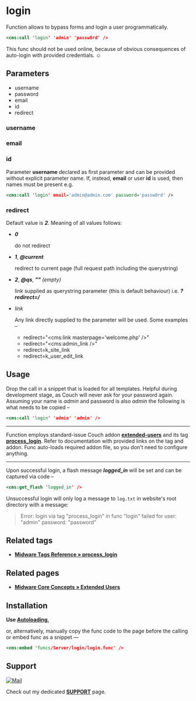 # login

Function allows to bypass forms and login a user programmatically.

```xml
<cms:call 'login' 'admin' 'passw0rd' />
```

This func should not be used online, because of obvious consequences of auto-login with provided credentials. ☺

## Parameters

* username
* password
* email
* id
* redirect

### username
### email
### id

Parameter **username** declared as first parameter and can be provided without explicit parameter name. If, instead, **email** or user **id** is used, then names must be present e.g.

```xml
<cms:call 'login' email='admin@admin.com' password='passw0rd' />
```

### redirect

Default value is ***2***. Meaning of all values follows:

* ***0***

   do not redirect

* ***1***, ***@current***

   redirect to current page (full request path including the querystring)

* ***2***, ***@qs***, ___""___ *(empty)*

   link supplied as querystring parameter (this is default behaviour) i.e. ***?redirect=/***

* *link*

   Any link directly supplied to the parameter will be used. Some examples –

   * redirect=&quot;&lt;cms:link masterpage='welcome.php' /&gt;&quot;
   * redirect=&quot;&lt;cms:admin_link /&gt;&quot;
   * redirect=k_site_link
   * redirect=k_user_edit_link

## Usage

Drop the call in a snippet that is loaded for all templates. Helpful during development stage, as Couch will never ask for your password again. Assuming your name is *admin* and password is also *admin* the following is what needs to be copied –

```xml
<cms:call 'login' 'admin' 'admin' />
```

---

Function employs standard-issue Couch addon **[extended-users](#related-pages)** and its tag **[process_login](#related-tags)**. Refer to documentation with provided links on the tag and addon. Func auto-loads required addon file, so you don't need to configure anything.

---

Upon successful login, a flash message ***logged_in*** will be set and can be captured via code –

```xml
<cms:get_flash 'logged_in' />
```

Unsuccessful login will only log a message to `log.txt` in website's root directory with a message:

> Error: login via tag "process_login" in func "login" failed for user: "admin" password: "password"

## Related tags

* **[Midware Tags Reference » process_login](https://github.com/trendoman/Midware/tree/main/tags-reference/Extended-Users/process_login.md#process_login--extended-users)**

## Related pages

* **[Midware Core Concepts » Extended Users](https://github.com/trendoman/Midware/tree/main/concepts/Extended-Users)**

## Installation

**Use [Autoloading](https://github.com/trendoman/Cms-Fu/tree/master/ADDON-FUNCS-ON-DEMAND.md),**

or, alternatively, manually copy the func code to the page before the calling or embed func as a snippet —

```xml
<cms:embed 'funcs/Server/login/login.func' />
```

## Support

[![Mail](https://img.shields.io/badge/gmail-%23539CFF.svg?&style=for-the-badge&logo=gmail&logoColor=white)](mailto:"Anton"<tony.smirnov@gmail.com>?subject=[GitHub])

Check out my dedicated [**SUPPORT**](/SUPPORT.md) page.
